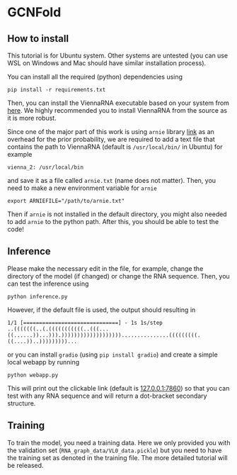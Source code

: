 # GCNFold
## How to install

This tutorial is for Ubuntu system. Other systems are untested (you can use WSL on Windows and Mac should have similar installation process). 

You can install all the required (python) dependencies using
```
pip install -r requirements.txt
```
Then, you can install the ViennaRNA executable based on your system from [here](https://www.tbi.univie.ac.at/RNA/#download). We highly recommended you to install ViennaRNA from the source as it is more robust.

Since one of the major part of this work is using `arnie` library [link](https://github.com/DasLab/arnie) as an overhead for the prior probability, we are required to add a text file that contains the path to ViennaRNA (default is `/usr/local/bin/` in Ubuntu) for example
```
vienna_2: /usr/local/bin
```
and save it as a file called `arnie.txt` (name does not matter). Then, you need to make a new environment variable for `arnie`
```
export ARNIEFILE="/path/to/arnie.txt"
```
Then if `arnie` is not installed in the default directory, you might also needed to add `arnie` to the python path. After this, you should be able to test the code!

## Inference

Please make the necessary edit in the file, for example, change the directory of the model (if changed) or change the RNA sequence. Then, you can test the inference using 

```
python inference.py
```

However, if the default file is used, the output should resulting in

```
1/1 [==============================] - 1s 1s/step
..(((((((..(.(((((((((((..(((...((......))...))).)))))))))))))))))))...............(((((((((.((....))..)))))))))...
```
or you can install `gradio` (using `pip install gradio`) and create a simple local webapp by running
```
python webapp.py
```
This will print out the clickable link (default is [127.0.0.1:7860](http://127.0.0.1:7860)) so that you can test with any RNA sequence and will return a dot-bracket secondary structure.

## Training

To train the model, you need a training data. Here we only provided you with the validation set (`RNA_graph_data/VL0_data.pickle`) but you need to have the training set as denoted in the training file. The more detailed tutorial will be released.

